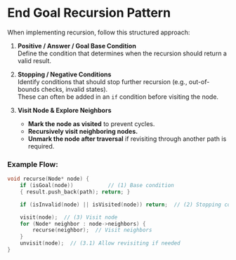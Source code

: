# End Goal Recursion Pattern

When implementing recursion, follow this structured approach:

1. **Positive / Answer / Goal Base Condition**  
   Define the condition that determines when the recursion should return a valid result.

2. **Stopping / Negative Conditions**  
   Identify conditions that should stop further recursion (e.g., out-of-bounds checks, invalid states).  
   These can often be added in an `if` condition before visiting the node.

3. **Visit Node & Explore Neighbors**  
   - **Mark the node as visited** to prevent cycles.  
   - **Recursively visit neighboring nodes.**  
   - **Unmark the node after traversal** if revisiting through another path is required.

### Example Flow:
```cpp
void recurse(Node* node) {
    if (isGoal(node))			// (1) Base condition
	{ result.push_back(path); return; }

    if (isInvalid(node) || isVisited(node)) return;  // (2) Stopping condition

    visit(node);  // (3) Visit node
    for (Node* neighbor : node->neighbors) {
        recurse(neighbor);  // Visit neighbors
    }
    unvisit(node);  // (3.1) Allow revisiting if needed
}

